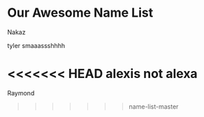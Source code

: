 # Our Awesome Name List

Nakaz

tyler smaaassshhhh

<<<<<<< HEAD
alexis not alexa
=======
Raymond
>>>>>>> name-list-master
